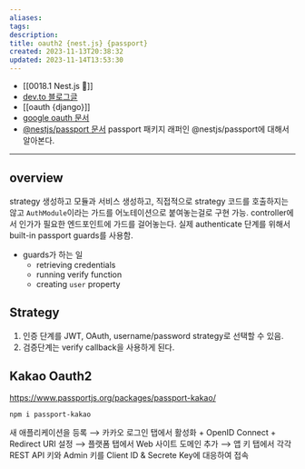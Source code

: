 ```yaml
---
aliases: 
tags: 
description:
title: oauth2 {nest.js} {passport}
created: 2023-11-13T20:38:32
updated: 2023-11-14T13:53:30
---
```

- [[0018.1 Nest.js 🪺]]
- [dev.to 블로그글](https://dev.to/tugascript/nestjs-authentication-with-oauth20-configuration-and-operations-41k)
- [[oauth {django}]]
- [google oauth 문서](https://developers.google.com/identity/protocols/oauth2/web-server?hl=ko)
- [@nestjs/passport 문서](https://docs.nestjs.com/recipes/passport#implementing-passport-strategies) passport 패키지 래퍼인 @nestjs/passport에 대해서 알아본다.
___

## overview

strategy 생성하고 모듈과 서비스 생성하고, 직접적으로 strategy 코드를 호출하지는 않고 `AuthModule`이라는 가드를 어노테이션으로 붙여놓는걸로 구현 가능. controller에서 인가가 필요한 엔드포인트에 가드를 걸어놓는다. 실제 authenticate 단계를 위해서 built-in passport guards를 사용함.

- guards가 하는 일
	- retrieving credentials
	- running verify function
	- creating `user` property

## Strategy

1. 인증 단계를 JWT, OAuth, username/password strategy로 선택할 수 있음.
2. 검증단계는 verify callback을 사용하게 된다.

## Kakao Oauth2

<https://www.passportjs.org/packages/passport-kakao/>

```
npm i passport-kakao
```

새 애플리케이션을 등록 ⟶ 카카오 로그인 탭에서 활성화 + OpenID Connect + Redirect URI 설정 ⟶ 플랫폼 탭에서 Web 사이트 도메인 추가 ⟶ 앱 키 탭에서 각각 REST API 키와 Admin 키를 Client ID & Secrete Key에 대응하여 접속
